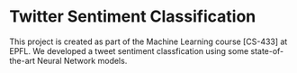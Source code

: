# Twitter Sentiment Classification
This project is created as part of the Machine Learning course [CS-433] at EPFL. We developed a tweet sentiment classfication using some state-of-the-art Neural Network models.
